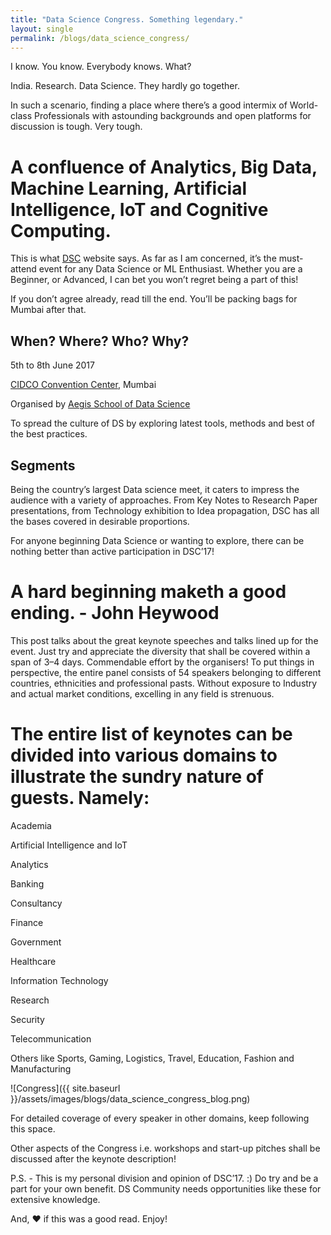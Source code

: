 ```yaml
---
title: "Data Science Congress. Something legendary."
layout: single
permalink: /blogs/data_science_congress/
---
```

I know. You know. Everybody knows. What?

India. Research. Data Science. They hardly go together.

In such a scenario, finding a place where there’s a good intermix of World-class Professionals with astounding backgrounds and open platforms for discussion is tough. Very tough.

# A confluence of Analytics, Big Data, Machine Learning, Artificial Intelligence, IoT and Cognitive Computing.
This is what [DSC](http://datasciencecongress.com/) website says. As far as I am concerned, it’s the must-attend event for any Data Science or ML Enthusiast. Whether you are a Beginner, or Advanced, I can bet you won’t regret being a part of this!

If you don’t agree already, read till the end. You’ll be packing bags for Mumbai after that.

## When? Where? Who? Why?
5th to 8th June 2017

[CIDCO Convention Center](https://www.google.co.in/maps/place/CIDCO+Exhibition+Centre/@19.0675154,72.9928806,17z/data=!3m1!4b1!4m5!3m4!1s0x3be7c14b601c494b:0xdfab40fcbc54e3b6!8m2!3d19.0675154!4d72.9950693), Mumbai

Organised by [Aegis School of Data Science](http://www.aegis.edu.in/)

To spread the culture of DS by exploring latest tools, methods and best of the best practices.

## Segments
Being the country’s largest Data science meet, it caters to impress the audience with a variety of approaches. From Key Notes to Research Paper presentations, from Technology exhibition to Idea propagation, DSC has all the bases covered in desirable proportions.

For anyone beginning Data Science or wanting to explore, there can be nothing better than active participation in DSC’17!

# A hard beginning maketh a good ending. - John Heywood
This post talks about the great keynote speeches and talks lined up for the event. Just try and appreciate the diversity that shall be covered within a span of 3–4 days. Commendable effort by the organisers! To put things in perspective, the entire panel consists of 54 speakers belonging to different countries, ethnicities and professional pasts. Without exposure to Industry and actual market conditions, excelling in any field is strenuous.

# The entire list of keynotes can be divided into various domains to illustrate the sundry nature of guests. Namely:
Academia

Artificial Intelligence and IoT

Analytics

Banking

Consultancy

Finance

Government

Healthcare

Information Technology

Research

Security

Telecommunication

Others like Sports, Gaming, Logistics, Travel, Education, Fashion and Manufacturing

![Congress]({{ site.baseurl }}/assets/images/blogs/data_science_congress_blog.png)

For detailed coverage of every speaker in other domains, keep following this space.

Other aspects of the Congress i.e. workshops and start-up pitches shall be discussed after the keynote description!

P.S. - This is my personal division and opinion of DSC’17. :) Do try and be a part for your own benefit. DS Community needs opportunities like these for extensive knowledge.

And, ❤ if this was a good read. Enjoy!
